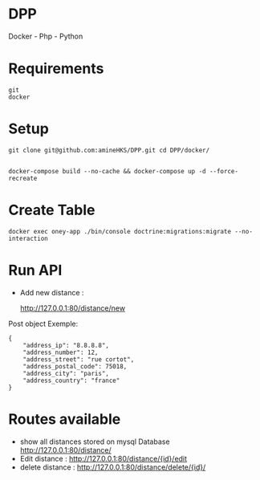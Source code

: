 # DPP
Docker - Php - Python

# Requirements


    git
    docker

# Setup

    git clone git@github.com:amineHKS/DPP.git cd DPP/docker/


    docker-compose build --no-cache && docker-compose up -d --force-recreate

# Create Table

    docker exec oney-app ./bin/console doctrine:migrations:migrate --no-interaction

# Run API

- Add new distance : 

    http://127.0.0.1:80/distance/new

Post object Exemple:

    {
        "address_ip": "8.8.8.8",
        "address_number": 12,
        "address_street": "rue cortot",
        "address_postal_code": 75018,
        "address_city": "paris",
        "address_country": "france"
    }

# Routes available

- show all distances stored on mysql Database http://127.0.0.1:80/distance/
- Edit distance : http://127.0.0.1:80/distance/{id}/edit
- delete distance : http://127.0.0.1:80/distance/delete/{id}/

